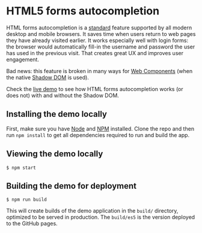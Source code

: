 # HTML5 forms autocompletion

HTML forms autocompletion is a [standard](https://html.spec.whatwg.org/multipage/form-control-infrastructure.html#autofill) feature supported by all modern desktop and mobile browsers. It saves time when users return to web pages they have already visited earlier. It works especially well with login forms: the browser would automatically fill-in the username and password the user has used in the previous visit. That creates great UX and improves user engagement.

Bad news: this feature is broken in many ways for [Web Components](https://www.webcomponents.org/) (when the native [Shadow DOM](https://www.webcomponents.org/specs#the-shadow-dom-specification) is used).

Check the [live demo](https://vlukashov.github.io/polymer-forms/) to see how HTML forms autocompletion works (or does not) with and without the Shadow DOM.


## Installing the demo locally

First, make sure you have [Node](https://nodejs.org/en/) and [NPM](https://www.npmjs.com/) installed. Clone the repo and then run `npm install` to get all dependencies required to run and build the app.

## Viewing the demo locally

```
$ npm start
```

## Building the demo for deployment

```
$ npm run build
```

This will create builds of the demo application in the `build/` directory, optimized to be served in production. The `build/es5` is the version deployed to the GitHub pages.

